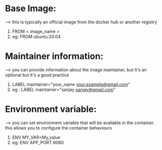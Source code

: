 # Base Image:
--> this is  typically an official image from the docker hub or another registry
1) FROM < image_name >
2) eg: FROM ubuntu:20.04

# Maintainer information:
--> you can provide information about the image maintainer, but it's an optional but it's a good practice

1) LABEL maintainer="your_name <your.example@gmail.com>"
2) eg : LABEL maintainer="sanjay <sanjay@gmail.com>"

# Environment variable:
--> you can set environment variable that will be available in the container. this allows you to configure the container behaviours 
  1) ENV MY_VAR=My_value
  2) eg: ENV APP_PORT 8080
